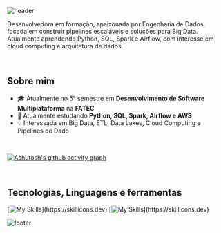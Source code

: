 ![header](https://capsule-render.vercel.app/api?type=transparent&height=100&color=2CFF05&text=Bem-Vindo(a),eu%20sou%20a%20Ellen!&section=header&reversal=false&fontColor=ffffff&fontAlignY=50&animation=twinkling&fontSize=40)

Desenvolvedora em formação, apaixonada por Engenharia de Dados, focada em construir pipelines escaláveis e soluções para Big Data. Atualmente aprendendo Python, SQL, Spark e Airflow, com interesse em cloud computing e arquitetura de dados.

</br>

## Sobre mim

- 🎓 Atualmente no 5° semestre em **Desenvolvimento de Software Multiplataforma** na **FATEC**
- 🌱 Atualmente estudando **Python, SQL, Spark, Airflow e AWS**
- 💡 Interessada em Big Data, ETL, Data Lakes, Cloud Computing e Pipelines de Dado

</br>

[![Ashutosh's github activity graph](https://github-readme-activity-graph.vercel.app/graph?username=EllenNewerkla&theme=github-compact)](https://github.com/EllenNewerkla/github-readme-activity-graph)

</br>

## Tecnologias, Linguagens e ferramentas
[![My Skills](https://skillicons.dev/icons?i=python,kafka,mongodb,)](https://skillicons.dev)
[![My Skills](https://skillicons.dev/icons?i=github,notion,vscode,)](https://skillicons.dev)


![footer](https://capsule-render.vercel.app/api?type=waving&height=100&color=2CFF05&section=footer&reversal=false)
<!--
**EllenNewerkla/EllenNewerkla** is a ✨ _special_ ✨ repository because its `README.md` (this file) appears on your GitHub profile.

Here are some ideas to get you started:

- 🔭 I’m currently working on ...
- 🌱 I’m currently learning ...
- 👯 I’m looking to collaborate on ...
- 🤔 I’m looking for help with ...
- 💬 Ask me about ...
- 📫 How to reach me: ...
- 😄 Pronouns: ...
- ⚡ Fun fact: ...
-->
